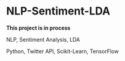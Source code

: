 # NLP-Sentiment-LDA

**This project is in process**

NLP, Sentiment Analysis, LDA

Python, Twitter API, Scikit-Learn, TensorFlow

